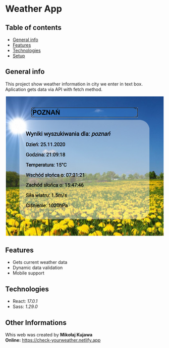 # Weather App

## Table of contents
* [General info](#general-info)
* [Features](#features)
* [Technologies](#technologies)
* [Setup](#setup)

## General info
This project show weather information in city we enter in text box.
Aplication gets data via API with fetch method.

<p align="center"><img src="https://github.com/MikolajKujawa/App_Weather/blob/main/src/images/screen.PNG" alt="Weather_App-screen" width="500px"/></p>

## Features
* Gets current weather data
* Dynamic data validation
* Mobile support

## Technologies
* React: <i>17.0.1</i>
* Sass: <i>1.29.0</i>

## Other Informations
Whis web was created by **Mikołaj Kujawa** <br/>
**Online:** https://check-yourweather.netlify.app